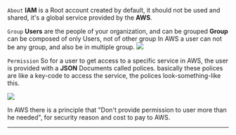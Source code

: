 `About`
**IAM** is a Root account created by default, it should not be used and shared, it's a global service provided by the **AWS**. 

`Group`
**Users** are the people of your organization, and can be grouped 
**Group** can be composed of only Users, not of other group
In AWS a user can not be any group, and also be in multiple group.
![](https://i.imgur.com/q2Alw5b.png)

`Permission`
So for a user to get access to a specific service in AWS, the user is provided with a **JSON** Documents called polices. basically these polices are like a key-code to access the service, the polices look-something-like this.

![](https://i.imgur.com/1jeditG.png)

In AWS there is a principle that "Don't provide permission to user more than he needed", for security reason and cost to pay to AWS.
****